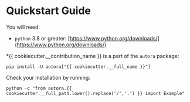 # Quickstart Guide

You will need:

- `python` 3.8 or greater: [https://www.python.org/downloads/](https://www.python.org/downloads/)

*{{ cookiecutter.__contribution_name }} is a part of the `autora` package:

```shell
pip install -U autora["{{ cookiecutter.__full_name }}"]
```


Check your installation by running:
```shell
python -c "from autora.{{ cookiecutter.__full_path.lower().replace('/','.') }} import Example"
```
